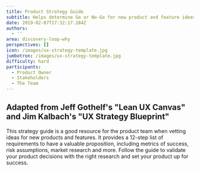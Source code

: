 ```yaml
---
title: Product Strategy Guide
subtitle: Helps determine Go or No-Go for new product and feature ideas
date: 2019-02-07T17:32:17.284Z
authors:
  - ''
area: discovery-loop-why
perspectives: []
icon: /images/ux-strategy-template.jpg
jumbotron: /images/ux-strategy-template.jpg
difficulty: hard
participants:
  - Product Owner
  - Stakeholders
  - The Team
---
```

## Adapted from Jeff Gothelf's "Lean UX Canvas" and Jim Kalbach's "UX Strategy Blueprint"

This strategy guide is a good resource for the product team when vetting ideas for new products and features. It provides a 12-step list of requirements to have a valuable proposition, including metrics of success, risk assumptions, market research and more. Follow the guide to validate your product decisions with the right research and set your product up for success.
